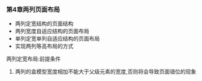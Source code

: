 ### 第4章两列页面布局

* 两列定宽结构的页面结构
* 两列宽度自适应结构的页面布局
* 单列定宽单列自适应结构的页面布局
* 实现两列等高布局的方式

两列定宽布局:前提条件

1. 两列的盒模型宽度相加不能大于父级元素的宽度,否则将会导致页面错位的现象

